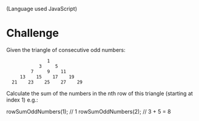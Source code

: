 (Language used JavaScript)

# Challenge

Given the triangle of consecutive odd numbers:
```
               1
            3     5
         7     9    11
     13    15    17    19
  21    23    25    27    29
```

Calculate the sum of the numbers in the nth row of this triangle (starting at index 1) e.g.:

rowSumOddNumbers(1); // 1
rowSumOddNumbers(2); // 3 + 5 = 8
